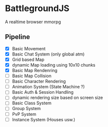 # BattlegroundJS
A realtime browser mmorpg

## Pipeline
- [x] Basic Movement
- [x] Basic Chat System (only global atm)
- [x] Grid based Map
- [x] dynamic Map loading using 10x10 chunks
- [x] Basic Map Rendenring
- [ ] Basic Map Collision
- [ ] Basic Character Rendering
- [ ] Animation System (State Machine ?)
- [ ] Basic Auth & Session Handling
- [ ] dynamic rendering size based on screen size
- [ ] Basic Class System
- [ ] Group System
- [ ] PvP System
- [ ] Instance System (Houses usw.)
